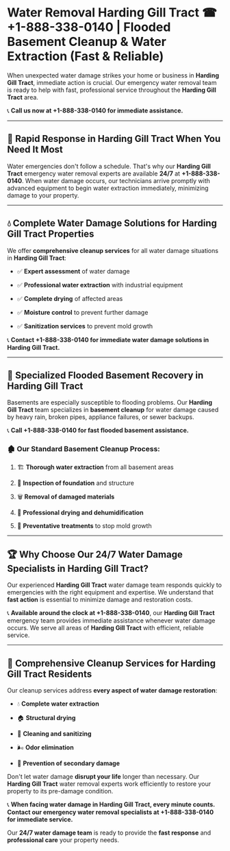 # Water Removal Harding Gill Tract ☎ +1-888-338-0140 | Flooded Basement Cleanup & Water Extraction (Fast & Reliable)

When unexpected water damage strikes your home or business in **Harding Gill Tract**, immediate action is crucial. Our emergency water removal team is ready to help with fast, professional service throughout the **Harding Gill Tract** area. 

📞 **Call us now at +1-888-338-0140 for immediate assistance.**
---
## 🚀 Rapid Response in Harding Gill Tract When You Need It Most
Water emergencies don't follow a schedule. That's why our **Harding Gill Tract** emergency water removal experts are available **24/7** at **+1-888-338-0140**. When water damage occurs, our technicians arrive promptly with advanced equipment to begin water extraction immediately, minimizing damage to your property.
---
## 💧 Complete Water Damage Solutions for Harding Gill Tract Properties
We offer **comprehensive cleanup services** for all water damage situations in **Harding Gill Tract**:
- ✅ **Expert assessment** of water damage  
- ✅ **Professional water extraction** with industrial equipment  
- ✅ **Complete drying** of affected areas  
- ✅ **Moisture control** to prevent further damage  
- ✅ **Sanitization services** to prevent mold growth  
📞 **Contact +1-888-338-0140 for immediate water damage solutions in Harding Gill Tract.**
---
## 🌊 Specialized Flooded Basement Recovery in Harding Gill Tract
Basements are especially susceptible to flooding problems. Our **Harding Gill Tract** team specializes in **basement cleanup** for water damage caused by heavy rain, broken pipes, appliance failures, or sewer backups. 
📞 **Call +1-888-338-0140 for fast flooded basement assistance.**
### 🏚️ Our Standard Basement Cleanup Process:
1. 🏗️ **Thorough water extraction** from all basement areas  
2. 🔎 **Inspection of foundation** and structure  
3. 🗑️ **Removal of damaged materials**  
4. 💨 **Professional drying and dehumidification**  
5. 🚫 **Preventative treatments** to stop mold growth  
---
## 🏆 Why Choose Our 24/7 Water Damage Specialists in Harding Gill Tract?
Our experienced **Harding Gill Tract** water damage team responds quickly to emergencies with the right equipment and expertise. We understand that **fast action** is essential to minimize damage and restoration costs.
📞 **Available around the clock at +1-888-338-0140**, our **Harding Gill Tract** emergency team provides immediate assistance whenever water damage occurs. We serve all areas of **Harding Gill Tract** with efficient, reliable service.
---
## 🧹 Comprehensive Cleanup Services for Harding Gill Tract Residents
Our cleanup services address **every aspect of water damage restoration**:
- 💧 **Complete water extraction**  
- 🏠 **Structural drying**  
- 🧼 **Cleaning and sanitizing**  
- 🌬️ **Odor elimination**  
- 🚫 **Prevention of secondary damage**  
Don't let water damage **disrupt your life** longer than necessary. Our **Harding Gill Tract** water removal experts work efficiently to restore your property to its pre-damage condition.
📞 **When facing water damage in Harding Gill Tract, every minute counts. Contact our emergency water removal specialists at +1-888-338-0140 for immediate service.**
Our **24/7 water damage team** is ready to provide the **fast response** and **professional care** your property needs.
